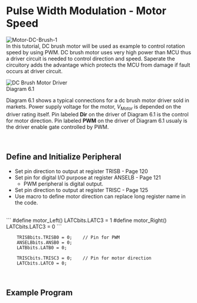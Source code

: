 # Pulse Width Modulation - Motor Speed

![Motor-DC-Brush-1](https://github.com/user-attachments/assets/8efb1921-d0e7-4e3f-af0b-922a036f3b66)
<br/>
In this tutorial, DC brush motor will be used as example to control rotation speed by using PWM. 
DC brush motor uses very high power than MCU thus a driver circuit is needed to control direction and speed. 
Saperate the circuitory adds the advantage which protects the MCU from damage if fault occurs at driver circuit.
<br/>

![DC Brush Motor Driver](https://github.com/user-attachments/assets/633dbbe0-339f-41f6-a6da-73c433815a58)
<br/>
Diagram 6.1
<br/>

Diagram 6.1 shows a typical connections for a dc brush motor driver sold in markets. Power supply voltage for the motor, $V_{Motor}$ is depended on the driver rating itself. 
Pin labeled **Dir** on the driver of Diagram 6.1 is the control for motor direction. Pin labeled **PWM** on the driver of Diagram 6.1 usualy is the driver enable gate controlled by PWM.
<br/>

<br/>

## Define and Initialize Peripheral
* Set pin direction to output at register TRISB - Page 120
* Set pin for digital I/O purpose at register ANSELB - Page 121
  - PWM peripheral is digital output.
* Set pin direction to output at register TRISC - Page 125
* Use macro to define motor direction can replace long register name in the code.

<br/>
```
#define motor_Left()        LATCbits.LATC3 = 1
#define motor_Right()       LATCbits.LATC3 = 0
```

```
    TRISBbits.TRISB0 = 0;    // Pin for PWM
    ANSELBbits.ANSB0 = 0;
    LATBbits.LATB0 = 0;
    
    TRISCbits.TRISC3 = 0;    // Pin for motor direction
    LATCbits.LATC0 = 0;
```
<br/>

## Example Program
<br/>
